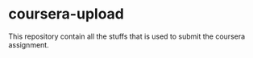 # coursera-upload
This repository contain all the stuffs that is used to submit the coursera assignment.
